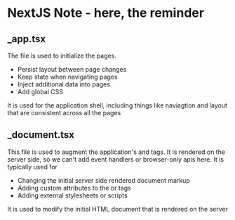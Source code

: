 # NextJS Note - here, the reminder

## _app.tsx
The file is used to initialize the pages. 
- Persist layout between page changes
- Keep state when navigating pages
- Inject additional data into pages
- Add global CSS

It is used for the application shell, including things like naviagtion and layout that are consistent across all the pages

## _document.tsx
This file is used to augment the application's <html> and <body> tags.
It is rendered on the server side, so we can't add event handlers or browser-only apis here.
It is typically used for
- Changing the initial server side rendered document markup
- Adding custom attributes to the <html> or <body> tags
- Adding external stylesheets or scripts

It is used to modify the initial HTML document that is rendered on the server